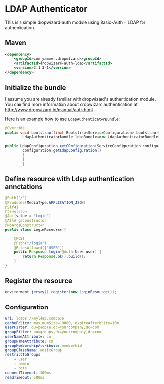 LDAP Authenticator
==================

This is a simple dropwizard-auth module using Basic-Auth + LDAP for authentication.

Maven
-----

```xml
<dependency>
    <groupId>com.yammer.dropwizard</groupId>
    <artifactId>dropwizard-auth-ldap</artifactId>
    <version>2.1.3-1</version>
</dependency>
```

Initialize the bundle
----------------------
I assume you are already familiar with dropwizard's authentication module.
You can find more information about dropwizard authentication at http://www.dropwizard.io/manual/auth.html

Here is an example how to use `LdapAuthenticatorBundle`:

```java
@Override
public void bootstrap(final Bootstrap<ServiceConfiguration> bootstrap)throws Exception{
        LdapAuthenticatorBundle ldapBundle=new LdapAuthenticatorBundle<ServiceConfiguration>(){

public LdapConfiguration getCOnfiguration(ServiceConfiguration configuration){
        configuration.getLdapConfiguration()
        }
        }
        }
```

Define resource with Ldap authentication annotations
----------------------

```java
@Path("/")
@Produces(MediaType.APPLICATION_JSON)
@Slf4j
@Singleton
@Api(value = "Login")
@AllArgsConstructor
@NoArgsConstructor
public class LoginResource {

    @POST
    @Path("/login")
    @RolesAllowed({"USER"})
    public Response login(@Auth User user) {
        return Response.ok().build();
    }
}
```

Register the resource
-----------

```java
environment.jersey().register(new LoginResource());
```

Configuration
-------------

```yml
uri: ldaps://myldap.com:636
cachePolicy: maximumSize=10000, expireAfterWrite=10m
userFilter: ou=people,dc=yourcompany,dc=com
groupFilter: ou=groups,dc=yourcompany,dc=com
userNameAttribute: cn
groupNameAttribute: cn
groupMembershipAttribute: memberUid
groupClassName: posixGroup
restrictToGroups:
    - user
    - admin
    - bots
connectTimeout: 500ms
readTimeout: 500ms
```